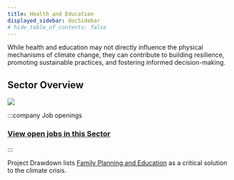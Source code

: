 ```yaml
---
title: Health and Education
displayed_sidebar: docSidebar
# hide_table_of_contents: false
---
```


While health and education may not directly influence the physical mechanisms of climate change, they can contribute to building resilience, promoting sustainable practices, and fostering informed decision-making.

## Sector Overview

![](/../static/img/healthy-lifestyle.jpg)

:::company Job openings
### [View open jobs in this Sector](https://climatebase.org/jobs?l=&q=&sectors=Research+%26+Education&p=0&remote=false)
:::

Project Drawdown lists [Family Planning and Education](../solution-family-planning-and-education) as a critical solution to the climate crisis.